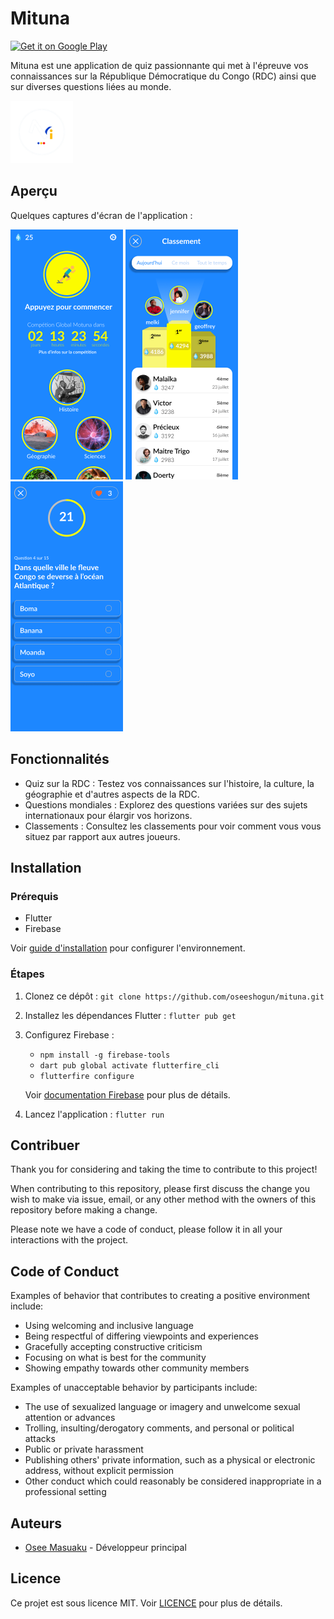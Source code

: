 # Mituna

<a href='https://play.google.com/store/apps/details?id=deepcolt.com.mituna'><img alt='Get it on Google Play' src='https://play.google.com/intl/en_us/badges/images/generic/en_badge_web_generic.png' height=90px/></a>

Mituna est une application de quiz passionnante qui met à l'épreuve vos connaissances sur la République Démocratique du Congo (RDC) ainsi que sur diverses questions liées au monde.

<img src="assets/images/mituna.png" alt="Mituna Logo" width="100px" />

## Aperçu

Quelques captures d'écran de l'application :

<img src="assets/captures/Accueil.png" alt="Accueil" width="180px" />
<img src="assets/captures/LeaderBoard.png" alt="LeaderBoard" width="180px" />
<img src="assets/captures/Question.png" alt="Question" width="180px" />

## Fonctionnalités

- Quiz sur la RDC : Testez vos connaissances sur l'histoire, la culture, la géographie et d'autres aspects de la RDC.
- Questions mondiales : Explorez des questions variées sur des sujets internationaux pour élargir vos horizons.
- Classements : Consultez les classements pour voir comment vous vous situez par rapport aux autres joueurs.

## Installation

### Prérequis

- Flutter
- Firebase

Voir [guide d'installation](docs/installation.md) pour configurer l'environnement.

### Étapes

1. Clonez ce dépôt : `git clone https://github.com/oseeshogun/mituna.git`

2. Installez les dépendances Flutter : `flutter pub get`

3. Configurez Firebase :

   - `npm install -g firebase-tools`
   - `dart pub global activate flutterfire_cli`
   - `flutterfire configure`

   Voir [documentation Firebase](https://firebase.flutter.dev/docs/overview) pour plus de détails.

4. Lancez l'application : `flutter run`

## Contribuer

Thank you for considering and taking the time to contribute to this project!

When contributing to this repository, please first discuss the change you wish to make via issue, email, or any other method with the owners of this repository before making a change.

Please note we have a code of conduct, please follow it in all your interactions with the project.

## Code of Conduct

Examples of behavior that contributes to creating a positive environment
include:

* Using welcoming and inclusive language
* Being respectful of differing viewpoints and experiences
* Gracefully accepting constructive criticism
* Focusing on what is best for the community
* Showing empathy towards other community members

Examples of unacceptable behavior by participants include:

* The use of sexualized language or imagery and unwelcome sexual attention or
advances
* Trolling, insulting/derogatory comments, and personal or political attacks
* Public or private harassment
* Publishing others' private information, such as a physical or electronic
  address, without explicit permission
* Other conduct which could reasonably be considered inappropriate in a
  professional setting

## Auteurs

- [Osee Masuaku](https://github.com/oseeshogun) - Développeur principal

## Licence

Ce projet est sous licence MIT. Voir [LICENCE](LICENSE) pour plus de détails.
